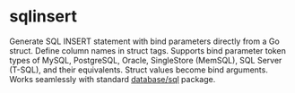 # sqlinsert
Generate SQL INSERT statement with bind parameters directly from a Go struct. Define column names in struct tags. Supports bind parameter token types of MySQL, PostgreSQL, Oracle, SingleStore (MemSQL), SQL Server (T-SQL), and their equivalents. Struct values become bind arguments. Works seamlessly with standard [database/sql](https://pkg.go.dev/database/sql) package.
